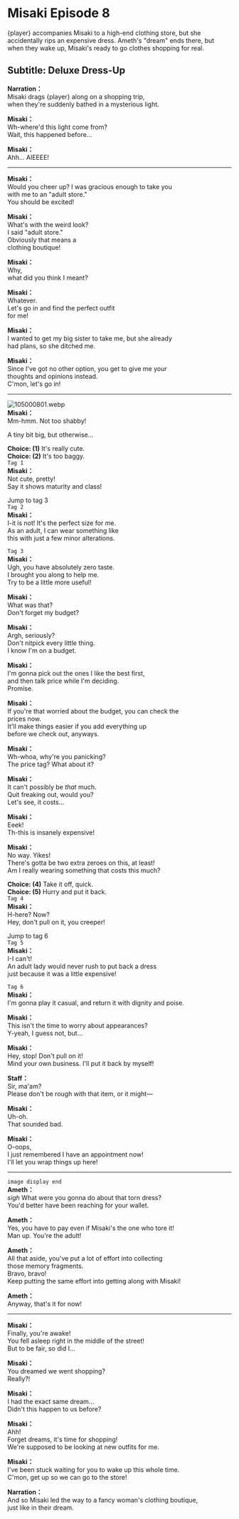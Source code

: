 # Misaki Episode 8
{player} accompanies Misaki to a high-end clothing store, but she accidentally rips an expensive dress. Ameth's \"dream\" ends there, but when they wake up, Misaki's ready to go clothes shopping for real.
  
## Subtitle: Deluxe Dress-Up
  
**Narration：**  
Misaki drags {player} along on a shopping trip,  
when they're suddenly bathed in a mysterious light.  
  
**Misaki：**  
Wh-where'd this light come from?  
Wait, this happened before...  
  
**Misaki：**  
Ahh... AIEEEE!  
  

---  
  
**Misaki：**  
Would you cheer up? I was gracious enough to take you  
with me to an \"adult store.\"  
You should be excited!  
  
**Misaki：**  
What's with the weird look?  
I said \"adult store.\"  
Obviously that means a  
clothing boutique!  
  
**Misaki：**  
Why,  
what did you think I meant?  
  
**Misaki：**  
Whatever.  
Let's go in and find the perfect outfit  
for me!  
  
**Misaki：**  
I wanted to get my big sister to take me, but she already  
had plans, so she ditched me.  
  
**Misaki：**  
Since I've got no other option, you get to give me your  
thoughts and opinions instead.  
C'mon, let's go in!  
  

---  
  
![105000801.webp](https://redive.estertion.win/card/story/105000801.webp)  
**Misaki：**  
Mm-hmm. Not too shabby!  
  
A tiny bit big, but otherwise...  
  
**Choice: (1)**  It's really cute.  
**Choice: (2)**  It's too baggy.  
`Tag 1`  
**Misaki：**  
Not cute, pretty!  
Say it shows maturity and class!  
  
Jump to tag 3  
`Tag 2`  
**Misaki：**  
I-it is not! It's the perfect size for me.  
As an adult, I can wear something like  
this with just a few minor alterations.  
  
`Tag 3`  
**Misaki：**  
Ugh, you have absolutely zero taste.  
I brought you along to help me.  
Try to be a little more useful!  
  
**Misaki：**  
What was that?  
Don't forget my budget?  
  
**Misaki：**  
Argh, seriously?  
Don't nitpick every little thing.  
I know I'm on a budget.  
  
**Misaki：**  
I'm gonna pick out the ones I like the best first,  
and then talk price while I'm deciding.  
Promise.  
  
**Misaki：**  
If you're that worried about the budget, you can check the  
prices now.  
It'll make things easier if you add everything up  
before we check out, anyways.  
  
**Misaki：**  
Wh-whoa, why're you panicking?  
The price tag? What about it?  
  
**Misaki：**  
It can't possibly be *that* much.  
Quit freaking out, would you?  
Let's see, it costs...  
  
**Misaki：**  
Eeek!  
Th-this is insanely expensive!  
  
**Misaki：**  
No way. Yikes!  
There's gotta be two extra zeroes on this, at least!  
Am I really wearing something that costs this much?  
  
**Choice: (4)**  Take it off, quick.  
**Choice: (5)**  Hurry and put it back.  
`Tag 4`  
**Misaki：**  
H-here? Now?  
Hey, don't pull on it, you creeper!  
  
Jump to tag 6  
`Tag 5`  
**Misaki：**  
I-I can't!  
An adult lady would never rush to put back a dress  
just because it was a little expensive!  
  
`Tag 6`  
**Misaki：**  
I'm gonna play it casual, and return it with dignity and poise.  
  
**Misaki：**  
This isn't the time to worry about appearances?  
Y-yeah, I guess not, but...  
  
**Misaki：**  
Hey, stop! Don't pull on it!  
Mind your own business. I'll put it back by myself!  
  
**Staff：**  
Sir, ma'am?  
Please don't be rough with that item, or it might—  
  
**Misaki：**  
Uh-oh.  
That sounded bad.  
  
**Misaki：**  
O-oops,  
I just remembered I have an appointment now!  
I'll let you wrap things up here!  
  

---  
  
`image display end`  
**Ameth：**  
*sigh* What were you gonna do about that torn dress?  
You'd better have been reaching for your wallet.  
  
**Ameth：**  
Yes, you have to pay even if Misaki's the one who tore it!  
Man up. You're the adult!  
  
**Ameth：**  
All that aside, you've put a lot of effort into collecting  
those memory fragments.  
Bravo, bravo!  
Keep putting the same effort into getting along with Misaki!  
  
**Ameth：**  
Anyway, that's it for now!  
  

---  
  
**Misaki：**  
Finally, you're awake!  
You fell asleep right in the middle of the street!  
But to be fair, so did I...  
  
**Misaki：**  
You dreamed we went shopping?  
Really?!  
  
**Misaki：**  
I had the exact same dream...  
Didn't this happen to us before?  
  
**Misaki：**  
Ahh!  
Forget dreams, it's time for shopping!  
We're supposed to be looking at new outfits for me.  
  
**Misaki：**  
I've been stuck waiting for you to wake up this whole time.  
C'mon, get up so we can go to the store!  
  
**Narration：**  
And so Misaki led the way to a fancy woman's clothing boutique,  
just like in their dream.  
